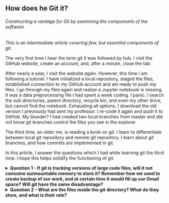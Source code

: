 ## How does he Git it?

###### Constructing a vantage for Git by examining the components of the software

_This is an intermediate article covering few, but essential components of git._

The very first time I hear the term git it was followed by hub. I visit the GitHub website, create an account, and, after a minute, close the tab. 

After nearly a year, I visit the website again. However, this time I am following a tutorial. I have initialized a local repository, staged the files, established connection to my GitHub account and am ready to push my files. I go through my files again and realize a Jupyter notebook is missing. It was a data preprocessing file I had spent a week coding. I panic. I search the sub directories, parent directory, recycle bin, and even my other drive, but cannot find the notebook. Exhausting all options, I download the old version I previously had sent my professor. I re-code it again and push it to GitHub. My blunder? I had created two local branches from master and did not know git branches control the files you see in the explorer. 

The third time, an older me, is reading a book on git. I learn to differentiate between local git repository and remote git repository. I learn about git branches, and how commits are implemented in git.

In this article, I answer the questions which I had while learning git the third time. I hope this helps solidify the functioning of git.

<details>

<summary><b>Question 1 - 
If git is tracking versions of large code files, will it not consume surmountable memory to store it? Remember how we used to create backup of our work, and at certain time it would fill up our Gmail space? Will git have the same disadvantage?</b></summary>
<br>

- Storing text does not require large amounts of space. One character takes one byte of memory. Assuming, on average, one word takes 6 characters (including the space) 1MB can house roughly 166,600 words. Space required to store the largest novel (In search of lost time) consumes only 8MBs.  Furthermore, text compression techniques are highly efficient and sophisticated. Since code repositories are mainly text, it is not memory intensive for git to track it.

- The other smart move git makes is it only stores the differences. For each file git maintains its base file (the first commit). As you make changes and commit, it stores the differences and discards the similarities as compared to the base file. However, this is a deferred operation. It initially stores complete snapshot of each file, and has a hook which computes and compress the difference(diff).
</details>

<details>
<summary><b>Question 2 - What are the files inside the git directory? What do they store, and what is their role?</b></summary>


Initializing a git repo 

```
$ git init git-visuals
Initialized empty Git repository in /home/shlokkothari/git-visuals/.git/
$ ls -1
HEAD
branches
config
description
hooks
info
objects
refs
```

The initialization creates several files. In this article we will focus on the contents of four files -

<details>
<summary> `.git/HEAD` </summary>
<br>
This stores the reference to the “current branch” of the repository. In my case I am currently on the main branch and so the output is 

```
$ cat .git/HEAD
ref: refs/heads/main
```
When you checkout to a different branch, the HEAD gets updated accordingly
</details>

<details>
<summary> `.git/objects` </summary>
<br>
 This is our storage. All the compressed files are stored here. It is named objects the files are stored as objects. Specifically, a binary large object (blob). Here is a visualization of changes taking place inside this repository for most commonly used commands. 

```
$ cd git-visuals/.git/objects
$ du
4       ./pack
4       ./info
```

Post initialization the objects directory only contains two empty directories. Currently, I do not have any files in my repository and hence this folder is empty. I will add a file containing a function to calculate the sum of all even numbers in an array.

```
$ cat array-sum.py
from typing import List

def sum-of-even-numbers(nums: List[int]) -> int:
    sum_even = 0
    for value in nums:
        if value % 2 == 0:
            sum_even += value
    
    return sum_even
```
Staging the files and observing the changes in objects directory

```
$ git add array-sum.py
$ cd .git/objects
$ du
4       ./pack
4       ./info
8       ./3f
```
A new blob (/3f) is created with the contents of the file. Before I create a commit, I will add another function to add all the odd numbers in the module.

```
$ cat array-sum.py
from typing import List

def sum-of-even-numbers(nums: List[int]) -> int:
    sum_even = 0
    for value in nums:
        if value % 2 == 0:
            sum_even += value

    return sum_even

def sum-of-odd-numbers(nums:List[int]) -> int:
    sum_odd = 0
    for value in nums:
        if value % 2 != 0:
            sum_odd += value

    return value
```

Staging the file again

```
$ git add array-sum.py
$ cd .git/objects
$ du
4       ./pack
4       ./info
8       ./21
8       ./3f
```

Git creates another blob (21). For each time we stage the files, git takes a snapshot of it, even if they are the same files. 

Committing the files

```
$ git commit -m "add array-sum.py"
[main (root-commit) e34a0c4] add array-sum.py
 1 file changed, 17 insertions(+)
 create mode 100644 array-sum.py
$ cd .git/objects
$ du
4       ./pack
8       ./39
8       ./e3
4       ./info
8       ./21
8       ./3f
```
There are multiple blobs created. However, the two blobs previously created are still present. The git does not pack these files until a garbage collector is ran or the files are pushed to a remote repository. I will manually run the garbage collector command and observe the changes

```
$ git gc
Enumerating objects: 3, done.
Counting objects: 100% (3/3), done.
Delta compression using up to 20 threads
Compressing objects: 100% (2/2), done.
Writing objects: 100% (3/3), done.
Total 3 (delta 0), reused 0 (delta 0), pack-reused 0
$ cd .git/objects
$ du
12      ./pack
12      ./info
8       ./3f
```

The files, as expected, have been packed into one file (3f)!

<details>
<summary> `.git/refs` </summary>
<br>
The is pointers book. Analogous to an address book.  This storage therefore helps git navigate efficiently. At initialization this is how it appears.
```
$ cd .git/refs
$ du
4       ./tags
4       ./heads
```

* `/.git/refs/heads` - Each branch has a reference stored inside this directory. The file points to the latest commit on the branch
* `/.git/refs/tags` - Each tag has a reference stored here as well
* `/.git/refs/remote` - Currently, I do not have the local repository connected to a remote repository, however if there were,  a reference would be stored here.

This directory can have several custom sub directories and does not follow a protocol.

If you have an intuition for Graphs, git implements a Directed Acyclic Graph (DAG) of the commits.  The reference directory stores specific entry points to the DAG which helps in efficient graph traversal.
</details>

<details>
<summary> `.git/logs ` <summary>
<br>
As you might have noticed, this directory is not created at initialization. It is instantiated when the first commit is made. This is like a journal of our project. Here is how it is structured
```
.git/logs/
├── HEAD                 # History of HEAD movements
└── refs/
    ├── heads/main       # History of the `main` branch
    ├── heads/feature    # History of the `feature` branch
    └── remotes/origin/main  # History of remote `origin/main
```
Each time a reference is changed it is made note of here. For example, if you move to a different branch, git will log the change. 

Each line in a log file contains

* The <b>old SHA-1 hash</b> (where the reference pointed before).
* The <b>new SHA-1 hash</b> (where the reference points now).

This helps in reversion or glimpsing at the history

</details>

</details>

<details>
<summary><b>Question 3
How can I visualize the commits?</b><summary>
 
 ![Visualizing Commit](commit_structure.png)

- Each commit is represented by its hash value

- For each commit blob is created for the files

- If there are no changes to the file from previous commit, git simply points to the previous commit for that file
</details>

A scenario that bothered me

<b>If I do not need a file anymore and I delete it how will git handle this? It will be inefficient for git to keep a track of it or even store the previous versions of it.
</b>

Git commits are immutable. I cannot visit the previous commits and modify them to delete the corresponding blob. However moving forward, git will stop tracking this file, and as commits grow, git’s garbage collector will handle the clean up. 

Insight - Until there is a reference to a file in any commit git will track it. 

That is all from my curiosity on `git`. See you later!